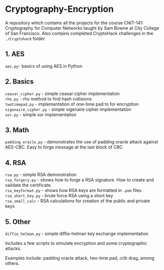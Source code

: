 # Cryptography-Encryption

A repository which contains all the projects for the course CNIT-141: Cryptography for Computer Networks taught by 
Sam Bowne at City College of San Francisco. Also contains completed CryptoHack challenges in the `./Cryptohack` folder.

## 1. AES
`aes.py`- basics of using AES in Python

## 2. Basics
`ceasar_cipher.py` - simple ceasar cipher implementation \
`rho.py` - rho method to find hash collisions \
`twotimepad.py` - implementation of one-time pad to for encryption \
`vigenaire_cipher.py` - simple vigenaire cipher implementation \
`xor.py` - simple xor implementation 

## 3. Math
`padding_oracle.py` - demonstrates the use of padding oracle attack against AES-CBC. Easy to forge message at the last 
block of CBC

## 4. RSA
`rsa.py` - simple RSA demonstration \
`rsa_forgery.py` - shows how to forge a RSA signature. How to create and validate the certificate. \
`rsa_keyformat.py` - shows how RSA keys are formatted in `.pem` files \
`rsa_short_key.py` - brute force RSA using a short key \
`rsa_small_calc` - RSA calculations for creation of the public and private keys

## 5. Other
`diffie_helman.py` - simple diffie-helman key exchange implementation

Includes a few scripts to simulate encryption and some cryptographic attacks. 

Examples include: padding oracle attack, two-time pad, crib drag, among others. 
 
